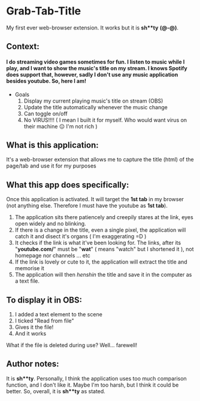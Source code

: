 # Grab-Tab-Title
My first ever web-browser extension. It works but it is **sh\*\*ty** **(@-@)**.

## Context:
#### I do streaming video games sometimes for fun. I listen to music while I play, and I want to show the music's title on my stream. I knows Spotify does support that, however, sadly I don't use any music application besides youtube. So, here I am!
- Goals
  1. Display my current playing music's title on stream (OBS)
  2. Update the title automatically whenever the music change
  3. Can toggle on/off
  4. No VIRUS!!!! ( I mean I built it for myself. Who would want virus on their machine :expressionless: I'm not rich )

## What is this application:
It's a web-browser extension that allows me to capture the title (html) of the page/tab and use it for my purposes

## What this app does specifically:
Once this application is activated. It will target the **1st tab** in my browser (not anything else. Therefore I must have the youtube as **1st tab**).

1. The application sits there patiencely and creepily stares at the link, eyes open widely and no blinking.
2. If there is a change in the title, even a single pixel, the application will catch it and disect it's organs ( I'm exaggerating =D )
3. It checks if the link is what it've been looking for. The links, after its "**youtube.com/**" must be "**wat**" ( means "watch" but I shortened it ), not homepage nor channels ... etc
4. If the link is lovely or cute to it, the application will extract the title and memorise it
5. The application will then _henshin_ the title and save it in the computer as a text file.

## To display it in OBS:
1. I added a text element to the scene
2. I ticked "Read from file"
3. Gives it the file!
4. And it works

What if the file is deleted during use? Well... farewell!

## Author notes:
It is **sh\*\*ty**. 
Personally, I think the application uses too much comparison function, and I don't like it. Maybe I'm too harsh, but I think it could be better.
So, overall, it is **sh\*\*ty** as stated.

